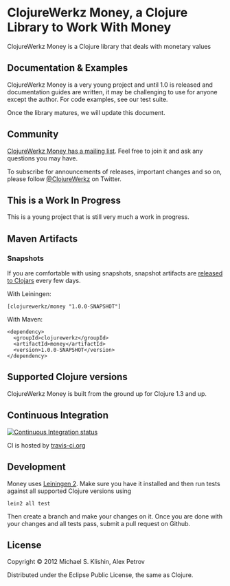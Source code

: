 # ClojureWerkz Money, a Clojure Library to Work With Money

ClojureWerkz Money is a Clojure library that deals with monetary values


## Documentation & Examples

ClojureWerkz Money is a very young project and until 1.0 is released and documentation guides are written,
it may be challenging to use for anyone except the author. For code examples, see our test
suite.

Once the library matures, we will update this document.

## Community

[ClojureWerkz Money has a mailing list](https://groups.google.com/group/clojure-money). Feel free to join it and ask any questions you may have.

To subscribe for announcements of releases, important changes and so on, please follow [@ClojureWerkz](https://twitter.com/#!/clojurewerkz) on Twitter.


## This is a Work In Progress

This is a young project that is still very much a work in progress.



## Maven Artifacts

### Snapshots

If you are comfortable with using snapshots, snapshot artifacts are [released to Clojars](https://clojars.org/clojurewerkz/money) every few days.

With Leiningen:

    [clojurewerkz/money "1.0.0-SNAPSHOT"]


With Maven:

    <dependency>
      <groupId>clojurewerkz</groupId>
      <artifactId>money</artifactId>
      <version>1.0.0-SNAPSHOT</version>
    </dependency>


## Supported Clojure versions

ClojureWerkz Money is built from the ground up for Clojure 1.3 and up.


## Continuous Integration

[![Continuous Integration status](https://secure.travis-ci.org/clojurewerkz/money.png)](http://travis-ci.org/clojurewerkz/money)

CI is hosted by [travis-ci.org](http://travis-ci.org)


## Development

Money uses [Leiningen 2](https://github.com/technomancy/leiningen/blob/master/doc/TUTORIAL.md). Make sure you have it installed and then run tests
against all supported Clojure versions using

    lein2 all test

Then create a branch and make your changes on it. Once you are done with your changes and all tests pass, submit
a pull request on Github.


## License

Copyright © 2012 Michael S. Klishin, Alex Petrov

Distributed under the Eclipse Public License, the same as Clojure.
